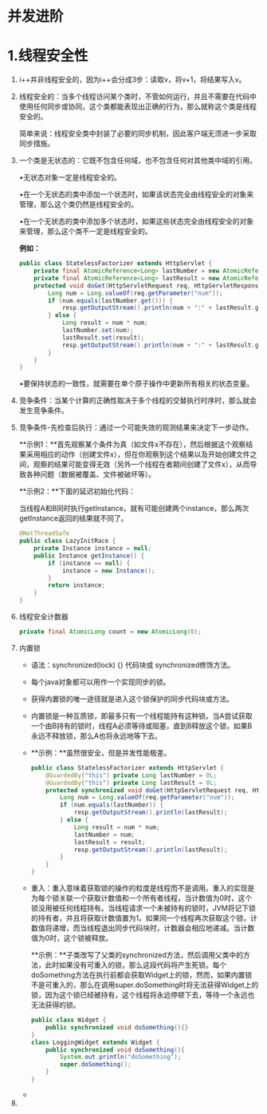 # 并发进阶

# 1.线程安全性

1. i++并非线程安全的，因为i++会分成3步：读取v，将v+1，将结果写入v。

2. 线程安全的：当多个线程访问某个类时，不管如何运行，并且不需要在代码中使用任何同步或协同，这个类都能表现出正确的行为，那么就称这个类是线程安全的。

   简单来说：线程安全类中封装了必要的同步机制，因此客户端无须进一步采取同步措施。

3. 一个类是无状态的：它既不包含任何域，也不包含任何对其他类中域的引用。

   •无状态对象一定是线程安全的。

   •在一个无状态的类中添加一个状态时，如果该状态完全由线程安全的对象来管理，那么这个类仍然是线程安全的。

   •在一个无状态的类中添加多个状态时，如果这些状态完全由线程安全的对象来管理，那么这个类不一定是线程安全的。

   **例如：**

   ```java
   public class StatelessFactorizer extends HttpServlet {
       private final AtomicReference<Long> lastNumber = new AtomicReference<>();
       private final AtomicReference<Long> lastResult = new AtomicReference<>();
       protected void doGet(HttpServletRequest req, HttpServletResponse resp) throws ServletException, IOException {
           Long num = Long.valueOf(req.getParameter("num"));
           if (num.equals(lastNumber.get())) {
               resp.getOutputStream().println(num + ":" + lastResult.get());
           } else {
               Long result = num * num;
               lastNumber.set(num);
               lastResult.set(result);
               resp.getOutputStream().println(num + ":" + lastResult.get());
           }
       }
   }
   ```

   •要保持状态的一致性，就需要在单个原子操作中更新所有相关的状态变量。

4. 竞争条件：当某个计算的正确性取决于多个线程的交替执行时序时，那么就会发生竞争条件。

5. 竞争条件-先检查后执行：通过一个可能失效的观测结果来决定下一步动作。

   **示例1：**首先观察某个条件为真（如文件x不存在），然后根据这个观察结果采用相应的动作（创建文件x），但在你观察到这个结果以及开始创建文件之间，观察的结果可能变得无效（另外一个线程在者期间创建了文件x），从而导致各种问题（数据被覆盖、文件被破坏等）。

   **示例2：**下面的延迟初始化代码：

   当线程A和B同时执行getInstance，就有可能创建两个instance，那么两次getInstance返回的结果就不同了。

   ```java
   @NotThreadSafe
   public class LazyInitRace {
       private Instance instance = null;
       public Instance getInstance() {
           if (instance == null) {
               instance = new Instance();
           }
           return instance;
       }
   }
   ```

6. 线程安全计数器

   ```java
   private final AtomicLong count = new AtomicLong(0);
   ```

7. 内置锁

   - 语法：synchronized(lock) {} 代码块或 synchronized修饰方法。

   - 每个java对象都可以用作一个实现同步的锁。

   - 获得内置锁的唯一途径就是进入这个锁保护的同步代码块或方法。

   - 内置锁是一种互质锁，即最多只有一个线程能持有这种锁。当A尝试获取一个由B持有的锁时，线程A必须等待或阻塞，直到B释放这个锁，如果B永远不释放锁，那么A也将永远地等下去。

   - **示例：**虽然很安全，但是并发性能极差。

     ```java
     public class StatelessFactorizer extends HttpServlet {
         @GuardedBy("this") private Long lastNumber = 0L;
         @GuardedBy("this") private Long lastResult = 0L;
         protected synchronized void doGet(HttpServletRequest req, HttpServletResponse resp) throws ServletException, IOException {
             Long num = Long.valueOf(req.getParameter("num"));
             if (num.equals(lastNumber)) {
                 resp.getOutputStream().println(lastResult);
             } else {
                 Long result = num * num;
                 lastNumber = num;
                 lastResult = result;
                 resp.getOutputStream().println(lastResult);
             }
         }
     }
     ```

   - 重入：重入意味着获取锁的操作的粒度是线程而不是调用。重入的实现是为每个锁关联一个获取计数值和一个所有者线程，当计数值为0时，这个锁没用被任何线程持有。当线程请求一个未被持有的锁时，JVM将记下锁的持有者，并且将获取计数值置为1。如果同一个线程再次获取这个锁，计数值将递增，而当线程退出同步代码块时，计数器会相应地递减。当计数值为0时，这个锁被释放。

     **示例：**子类改写了父类的synchronized方法，然后调用父类中的方法，此时如果没有可重入的锁，那么这段代码将产生死锁。每个doSomething方法在执行前都会获取Widget上的锁，然而，如果内置锁不是可重入的，那么在调用super.doSomething时将无法获得Widget上的锁，因为这个锁已经被持有，这个线程将永远停顿下去，等待一个永远也无法获得的锁。

     ```java
     public class Widget {
         public synchronized void doSomething(){}
     }
     class LoggingWidget extends Widget {
         public synchronized void doSomething(){
             System.out.println("doSomething");
             super.doSomething();
         }
     }
     ```

   - 

8. 

   

